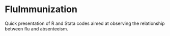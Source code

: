 # FluImmunization

Quick presentation of R and Stata codes aimed at observing the relationship between flu and absenteeism.

